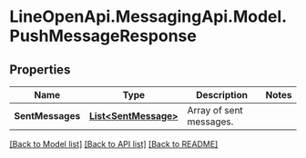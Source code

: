 # LineOpenApi.MessagingApi.Model.PushMessageResponse

## Properties

Name | Type | Description | Notes
------------ | ------------- | ------------- | -------------
**SentMessages** | [**List&lt;SentMessage&gt;**](SentMessage.md) | Array of sent messages. | 

[[Back to Model list]](../README.md#documentation-for-models) [[Back to API list]](../README.md#documentation-for-api-endpoints) [[Back to README]](../README.md)

